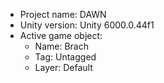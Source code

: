 <!-- UNITY CODE ASSIST INSTRUCTIONS START -->
- Project name: DAWN
- Unity version: Unity 6000.0.44f1
- Active game object:
  - Name: Brach
  - Tag: Untagged
  - Layer: Default
<!-- UNITY CODE ASSIST INSTRUCTIONS END -->